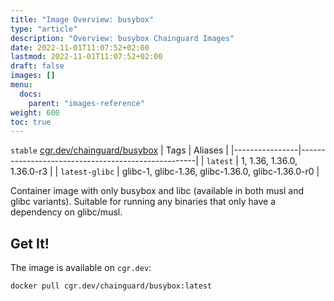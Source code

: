 ```yaml
---
title: "Image Overview: busybox"
type: "article"
description: "Overview: busybox Chainguard Images"
date: 2022-11-01T11:07:52+02:00
lastmod: 2022-11-01T11:07:52+02:00
draft: false
images: []
menu:
  docs:
    parent: "images-reference"
weight: 600
toc: true
---
```


`stable` [cgr.dev/chainguard/busybox](https://github.com/chainguard-images/images/tree/main/images/busybox)
| Tags           | Aliases                                            |
|----------------|----------------------------------------------------|
| `latest`       | 1, 1.36, 1.36.0, 1.36.0-r3                         |
| `latest-glibc` | glibc-1, glibc-1.36, glibc-1.36.0, glibc-1.36.0-r0 |



Container image with only busybox and libc (available in both musl and glibc variants). Suitable for running any binaries that only have a dependency on glibc/musl.

## Get It!

The image is available on `cgr.dev`:

```
docker pull cgr.dev/chainguard/busybox:latest
```
